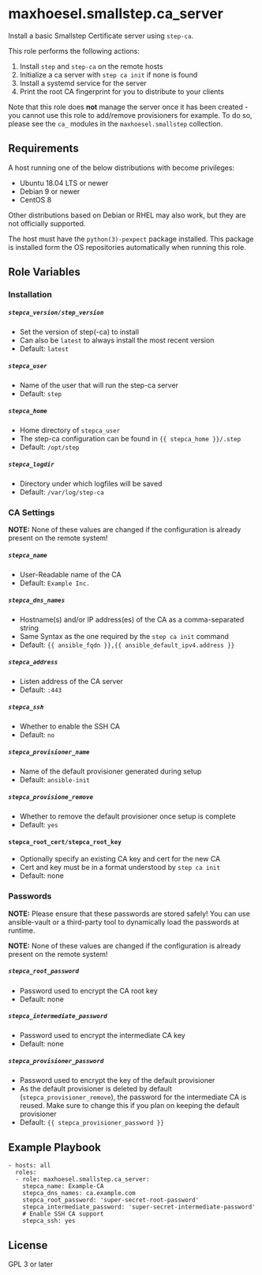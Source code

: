 maxhoesel.smallstep.ca_server
=========

Install a basic Smallstep Certificate server using `step-ca`.

This role performs the following actions:
1. Install `step` and `step-ca` on the remote hosts
2. Initialize a ca server with `step ca init` if none is found
3. Install a systemd service for the server
4. Print the root CA fingerprint for you to distribute to your clients

Note that this role does **not** manage the server once it has been created - you cannot use this role to add/remove provisioners for example. To do so, please see the `ca_` modules in the `maxhoesel.smallstep` collection.

Requirements
------------

A host running one of the below distributions with become privileges:

- Ubuntu 18.04 LTS or newer
- Debian 9 or newer
- CentOS 8

Other distributions based on Debian or RHEL may also work, but they are not officially supported.

The host must have the `python(3)-pexpect` package installed. This package is installed form the OS repositories automatically when running this role.

Role Variables
--------------

### Installation

##### `stepca_version/step_version`
- Set the version of step(-ca) to install
- Can also be `latest` to always install the most recent version
- Default: `latest`

##### `stepca_user`
- Name of the user that will run the step-ca server
- Default: `step`

##### `stepca_home`
- Home directory of `stepca_user`
- The step-ca configuration can be found in `{{ stepca_home }}/.step`
- Default: `/opt/step`

##### `stepca_logdir`
- Directory under which logfiles will be saved
- Default: `/var/log/step-ca`

### CA Settings

**NOTE:** None of these values are changed if the configuration is already present on the remote system!

##### `stepca_name`
- User-Readable name of the CA
- Default: `Example Inc.`

##### `stepca_dns_names`
- Hostname(s) and/or IP address(es) of the CA as a comma-separated string
- Same Syntax as the one required by the `step ca init` command
- Default: `{{ ansible_fqdn }},{{ ansible_default_ipv4.address }}`

##### `stepca_address`
- Listen address of the CA server
- Default: `:443`

##### `stepca_ssh`
- Whether to enable the SSH CA
- Default: `no`

##### `stepca_provisioner_name`
- Name of the default provisioner generated during setup
- Default: `ansible-init`

##### `stepca_provisione_remove`
- Whether to remove the default provisioner once setup is complete
- Default: `yes`

#### `stepca_root_cert/stepca_root_key`
- Optionally specify an existing CA key and cert for the new CA
- Cert and key must be in a format understood by `step ca init`
- Default: none

### Passwords

**NOTE:** Please ensure that these passwords are stored safely! You can use ansible-vault or a third-party tool to dynamically load the passwords at runtime.

**NOTE:** None of these values are changed if the configuration is already present on the remote system!

##### `stepca_root_password`
- Password used to encrypt the CA root key
- Default: none

##### `stepca_intermediate_password`
- Password used to encrypt the intermediate CA key
- Default: none

##### `stepca_provisioner_password`
- Password used to encrypt the key of the default provisioner
- As the default provisioner is deleted by default (`stepca_provisioner_remove`), the password for the intermediate CA is reused. Make sure to change this if you plan on keeping the default provisioner
- Default: `{{ stepca_provisioner_password }}`

Example Playbook
----------------

```
- hosts: all
  roles:
  - role: maxhoesel.smallstep.ca_server:
    stepca_name: Example-CA
    stepca_dns_names: ca.example.com
    stepca_root_password: 'super-secret-root-password'
    stepca_intermediate_password: 'super-secret-intermediate-password'
    # Enable SSH CA support
    stepca_ssh: yes
```

License
-------

GPL 3 or later
